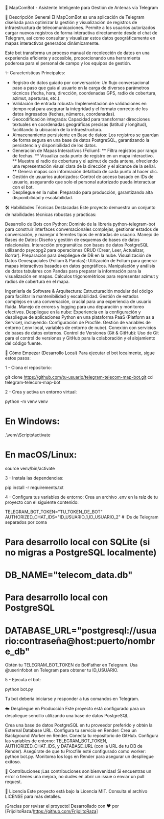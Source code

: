 🚀 MapComBot - Asistente Inteligente para Gestión de Antenas vía Telegram



🌟 Descripción General
El MapComBot es una aplicación de Telegram diseñada para optimizar la gestión y visualización de registros de infraestructura de telecomunicaciones. Permite a los usuarios autorizados cargar nuevos registros de forma interactiva directamente desde el chat de Telegram, así como consultar y visualizar estos datos geográficamente en mapas interactivos generados dinámicamente.

Este bot transforma un proceso manual de recolección de datos en una experiencia eficiente y accesible, proporcionando una herramienta poderosa para el personal de campo y los equipos de gestión.



✨ Características Principales:
* Registro de datos guiado por conversación: Un flujo conversacional paso a paso que guía al usuario en la carga de diversos parámetros técnicos (fecha, hora, dirección, coordenadas GPS, radio de cobertura, azimut, aperturas, etc.).
* Validación de entrada robusta: Implementación de validaciones en tiempo real para asegurar la integridad y el formato correcto de los datos ingresados (fechas, números, coordenadas).
* Geocodificación integrada: Capacidad para transformar direcciones textuales en coordenadas geográficas precisas (latitud y longitud), facilitando la ubicación de la infraestructura.
* Almacenamiento persistente en Base de datos: Los registros se guardan de forma segura en una base de datos PostgreSQL, garantizando la persistencia y disponibilidad de los datos.
* Generación de Mapas Interactivos (Folium):
    ** Filtra registros por rango de fechas.
    ** Visualiza cada punto de registro en un mapa interactivo.
    ** Muestra el radio de cobertura y el azimut de cada antena, ofreciendo una representación visual clara de la dirección y el alcance de la señal.
    ** Genera mapas con información detallada de cada punto al hacer clic.
* Gestión de usuarios autorizados: Control de acceso basado en IDs de usuario, asegurando que solo el personal autorizado pueda interactuar con el bot.
* Despliegue en la nube: Preparado para producción, garantizando alta disponibilidad y escalabilidad.



🛠️ Habilidades Técnicas Destacadas
Este proyecto demuestra un conjunto de habilidades técnicas robustas y prácticas:

Desarrollo de Bots con Python: Dominio de la librería python-telegram-bot para construir interfaces conversacionales complejas, gestionar estados de conversación, y manejar diferentes tipos de entradas de usuario.
Manejo de Bases de Datos:
Diseño y gestión de esquemas de bases de datos relacionales.
Interacción programática con bases de datos PostgreSQL utilizando psycopg2 para operaciones CRUD (Crear, Leer, Actualizar, Borrar).
Preparación para despliegue de DB en la nube.
Visualización de Datos Geoespaciales (Folium & Pandas):
Utilización de Folium para generar mapas interactivos basados en datos geográficos.
Manipulación y análisis de datos tabulares con Pandas para preparar la información para la visualización en mapas.
Cálculos trigonométricos para representar azimut y radios de cobertura en el mapa.


Ingeniería de Software & Arquitectura:
Estructuración modular del código para facilitar la mantenibilidad y escalabilidad.
Gestión de estados complejos en una conversación, crucial para una experiencia de usuario fluida.
Manejo de errores y logging para una depuración y monitoreo efectivos.
Despliegue en la nube: Experiencia en la configuración y despliegue de aplicaciones Python en una plataforma PaaS (Platform as a Service), incluyendo:
Configuración de Procfile.
Gestión de variables de entorno (.env local, variables de entorno de nube).
Conexión con servicios de bases de datos externos.
Control de Versiones (Git & GitHub): Uso de Git para el control de versiones y GitHub para la colaboración y el alojamiento del código fuente.



🚀 Cómo Empezar (Desarrollo Local)
Para ejecutar el bot localmente, sigue estos pasos:

1 - Clona el repositorio:

git clone https://github.com/tu-usuario/telegram-telecom-map-bot.git
cd telegram-telecom-map-bot



2 - Crea y activa un entorno virtual:

python -m venv venv
# En Windows:
.\venv\Scripts\activate

# En macOS/Linux:
source venv/bin/activate


3 - Instala las dependencias:

pip install -r requirements.txt


4 - Configura tus variables de entorno:
Crea un archivo .env en la raíz de tu proyecto con el siguiente contenido:

TELEGRAM_BOT_TOKEN="TU_TOKEN_DE_BOT"
AUTHORIZED_CHAT_IDS="ID_USUARIO_1,ID_USUARIO_2" # IDs de Telegram separados por coma
# Para desarrollo local con SQLite (si no migras a PostgreSQL localmente)
# DB_NAME="telecom_data.db"
# Para desarrollo local con PostgreSQL
# DATABASE_URL="postgresql://usuario:contraseña@host:puerto/nombre_db"
Obtén tu TELEGRAM_BOT_TOKEN de BotFather en Telegram.
Usa @userinfobot en Telegram para obtener tu ID_USUARIO.


5 - Ejecuta el bot:

python bot.py

Tu bot debería iniciarse y responder a tus comandos en Telegram.



☁️ Despliegue en Producción
Este proyecto está configurado para un despliegue sencillo utilizando una base de datos PostgreSQL.

Crea una base de datos PostgreSQL en tu proveedor preferido y obtén la External Database URL.
Configura tu servicio en Render:
Crea un Background Worker en Render.
Conecta tu repositorio de GitHub.
Configura las variables de entorno: TELEGRAM_BOT_TOKEN, AUTHORIZED_CHAT_IDS, y DATABASE_URL (con la URL de tu DB de Render).
Asegúrate de que tu Procfile esté configurado como worker: python bot.py.
Monitorea los logs en Render para asegurar un despliegue exitoso.



🤝 Contribuciones
¡Las contribuciones son bienvenidas! Si encuentras un error o tienes una mejora, no dudes en abrir un issue o enviar un pull request.




📄 Licencia
Este proyecto está bajo la Licencia MIT. Consulta el archivo LICENSE para más detalles.

¡Gracias por revisar el proyecto!
Desarrollado con ❤️ por [FrijolitoRaza/https://github.com/FrijolitoRaza]